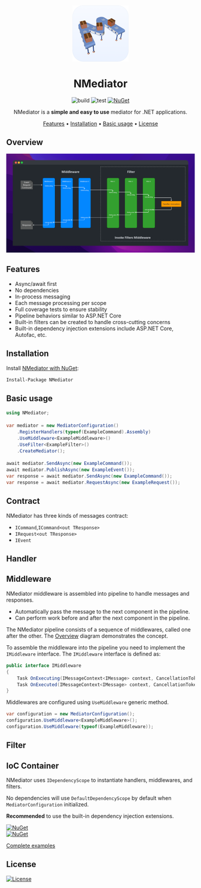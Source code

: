 <div align="center">

<p align="center">
<a href="#">
</a>
<p align="center">
    <img width="150" height="150" src="assets/logos/logo.png" alt="Logo">
</p>
</p>

# NMediator

![build](https://github.com/ppXD/NMediator/workflows/build/badge.svg)
![test](https://github.com/ppXD/NMediator/workflows/test/badge.svg)
[![NuGet](https://img.shields.io/nuget/vpre/nmediator.svg)](https://www.nuget.org/packages/NMediator)

NMediator is a **simple and easy to use** mediator for .NET applications.

[Features](#features) •
[Installation](#installation) •
[Basic usage](#basic-usage) •
[License](#license)

</div>

## Overview
![screenshot][overview-screenshot]

## Features
- Async/await first
- No dependencies
- In-process messaging
- Each message processing per scope
- Full coverage tests to ensure stability
- Pipeline behaviors similar to ASP.NET Core
- Built-in filters can be created to handle cross-cutting concerns
- Built-in dependency injection extensions include ASP.NET Core, Autofac, etc.

## Installation
Install [NMediator with NuGet](https://www.nuget.org/packages/NMediator):
```bash
Install-Package NMediator
```

## Basic usage
```csharp
using NMediator;

var mediator = new MediatorConfiguration()
    .RegisterHandlers(typeof(ExampleCommand).Assembly)
    .UseMiddleware<ExampleMiddleware>()
    .UseFilter<ExampleFilter>()
    .CreateMediator();

await mediator.SendAsync(new ExampleCommand());
await mediator.PublishAsync(new ExampleEvent());
var response = await mediator.SendAsync(new ExampleCommand());
var response = await mediator.RequestAsync(new ExampleRequest());
```

## Contract
NMediator has three kinds of messages contract:
- `ICommand`,`ICommand<out TResponse>`
- `IRequest<out TResponse>`
- `IEvent`

## Handler

## Middleware

NMediator middleware is assembled into pipeline to handle messages and responses.
- Automatically pass the message to the next component in the pipeline.
- Can perform work before and after the next component in the pipeline.

The NMediator pipeline consists of a sequence of middlewares, called one after the other. 
The [Overview](#overview) diagram demonstrates the concept.

To assemble the middleware into the pipeline you need to implement the `IMiddleware` interface.
The `IMiddleware` interface is defined as:
```csharp
public interface IMiddleware
{
    Task OnExecuting(IMessageContext<IMessage> context, CancellationToken cancellationToken);
    Task OnExecuted(IMessageContext<IMessage> context, CancellationToken cancellationToken);
}
```
Middlewares are configured using `UseMiddleware` generic method.
```csharp
var configuration = new MediatorConfiguration();
configuration.UseMiddleware<ExampleMiddleware>();
configuration.UseMiddleware(typeof(ExampleMiddleware));
```

## Filter

## IoC Container

NMediator uses `IDependencyScope` to instantiate handlers, middlewares, and filters.

No dependencies will use `DefaultDependencyScope` by default when `MediatorConfiguration` initialized.

**Recommended** to use the built-in dependency injection extensions.

[![NuGet](https://img.shields.io/badge/NMediator.Extensions-Autofac-brightgreen)](https://www.nuget.org/packages/NMediator.Extensions.Autofac)  
[![NuGet](https://img.shields.io/badge/NMediator.Extensions-Microsoft.DependencyInjection-brightgreen)](https://www.nuget.org/packages/NMediator.Extensions.Microsoft.DependencyInjection)

[Complete examples][project-examples]

## License
[![License](https://img.shields.io/badge/License-Apache_2.0-blue.svg)](https://opensource.org/licenses/Apache-2.0)

[project-examples]: examples
[overview-screenshot]: assets/sceenshots/overview.png